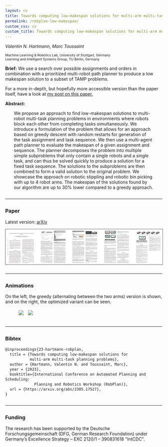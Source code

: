 ```yaml
---
layout: cv
title: Towards computing low-makespan solutions for multi-arm multi-task planning problems
permalink: /robplan-low-makespan/
custom_css: cv
custom_title: Towards computing low-makespan solutions for multi-arm multi-task planning problems
---
```


*Valentin N. Hartmann, Marc Toussaint*
<p style="font-size:8pt">Machine Learning & Robotics Lab, University of Stuttgart, Germany<br>
Learning and Intelligent Systems Group, TU Berlin, Germany</p>

**Brief:**
We use a search over possible assignments and orders in combination with a prioritized multi-robot path planner to produce a low makespan solution to a subset of TAMP problems.

For a more in-depth, but hopefully more accessible version than the paper itself, have a look at [my post on this paper.](/low-makespan-tamp/)

**Abstract:**
<div style="display:block; margin: 0 2em 0 2em">
We propose an approach to find low-makespan solutions to
multi-robot multi-task planning problems in environments
where robots block each other from completing tasks simultaneously.
We introduce a formulation of the problem that allows for an
approach based on greedy descent with random restarts for
generation of the task assignment and task sequence. We then
use a multi-agent path planner to evaluate the makespan of a
given assignment and sequence. The planner decomposes the
problem into multiple simple subproblems that only contain a
single robots and a single task, and can thus be solved quickly
to produce a solution for a fixed task sequence. The solutions
to the subproblems are then combined to form a valid solution
to the original problem.
We showcase the approach on robotic stippling and robotic
bin picking with up to 4 robot arms. The makespan of the solutions found by our algorithm are up to 30% lower compared
to a greedy approach.
</div>

<hr style="margin: 2em 0 2em;">

### Paper 

Latest version: [arXiv](https://arxiv.org/pdf/2305.17527.pdf)

<a href="https://arxiv.org/abs/2305.17527" target="_blank"><img src="/assets/low-makespan/thumb.png" style="display:block; margin:0 auto; border: 1px solid #555;"></a>

<hr style="margin: 2em 0 2em;">

### Animations
On the left, the greedy (alternating between the two arms) version is shown, and on the right, the optimized variant can be seen.
<div style="width: 85%;margin:auto">
    <img src="{{ site.url }}/assets/low-makespan/bin_picking_two_arms_greedy_2.gif" style="width:45%; padding: 5px">
    <img src="{{ site.url }}/assets/low-makespan/bin_picking_two_arms_opt.gif" style="width:45%; padding: 5px">
</div>

<hr style="margin: 2em 0 2em;">

### Bibtex

```
@inproceedings{23-hartmann-robplan,
  title = {Towards computing low-makespan solutions for 
           multi-arm multi-task planning problems},
  author = {Hartmann, Valentin N. and Toussaint, Marc},
  year = {2023},
  booktitle={International Conference on Automated Planning and Scheduling:
             Planning and Robotics Workshop (RobPlan)},
  url = {https://arxiv.org/abs/2305.17527},
}
```

<hr style="margin: 2em 0 2em;">

### Funding
The research has been supported by the Deutsche Forschungsgemeinschaft (DFG, German Research Foundation) under Germany’s Excellence Strategy – EXC 2120/1 – 390831618 "IntCDC".
